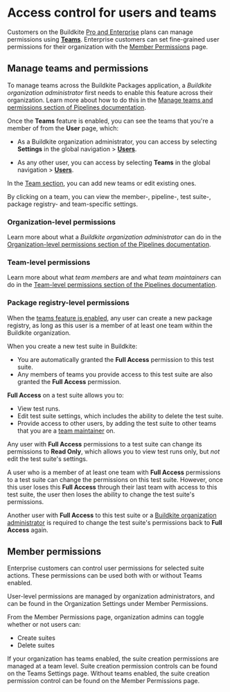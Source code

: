 # Access control for users and teams

Customers on the Buildkite [Pro and Enterprise](https://buildkite.com/pricing) plans can manage permissions using [**Teams**](#manage-teams-and-permissions). Enterprise customers can set fine-grained user permissions for their organization with the [Member Permissions](#member-permissions) page.

## Manage teams and permissions

To manage teams across the Buildkite Packages application, a _Buildkite organization administrator_ first needs to enable this feature across their organization. Learn more about how to do this in the [Manage teams and permissions section of Pipelines documentation](/docs/team-management/permissions#manage-teams-and-permissions).

Once the **Teams** feature is enabled, you can see the teams that you're a member of from the **User** page, which:

- As a Buildkite organization administrator, you can access by selecting **Settings** in the global navigation > [**Users**](https://buildkite.com/organizations/~/users/).

- As any other user, you can access by selecting **Teams** in the global navigation > [**Users**](https://buildkite.com/organizations/~/users/).

In the [Team section](https://buildkite.com/organizations/~/teams), you can add new teams or edit existing ones.

By clicking on a team, you can view the member-, pipeline-, test suite-, package registry- and team-specific settings.

### Organization-level permissions

Learn more about what a _Buildkite organization administrator_ can do in the [Organization-level permissions section of the Pipelines documentation](/docs/team-management/permissions#manage-teams-and-permissions-organization-level-permissions).

### Team-level permissions

Learn more about what _team members_ are and what _team maintainers_ can do in the [Team-level permissions section of the Pipelines documentation](/docs/team-management/permissions#manage-teams-and-permissions-team-level-permissions).

### Package registry-level permissions

When the [teams feature is enabled](#manage-teams-and-permissions), any user can create a new package registry, as long as this user is a member of at least one team within the Buildkite organization.

When you create a new test suite in Buildkite:

- You are automatically granted the **Full Access** permission to this test suite.
- Any members of teams you provide access to this test suite are also granted the **Full Access** permission.

**Full Access** on a test suite allows you to:

- View test runs.
- Edit test suite settings, which includes the ability to delete the test suite.
- Provide access to other users, by adding the test suite to other teams that you are a [team maintainer](#manage-teams-and-permissions-team-level-permissions) on.

Any user with **Full Access** permissions to a test suite can change its permissions to **Read Only**, which allows you to view test runs only, but _not_ edit the test suite's settings.

A user who is a member of at least one team with **Full Access** permissions to a test suite can change the permissions on this test suite. However, once this user loses this **Full Access** through their last team with access to this test suite, the user then loses the ability to change the test suite's permissions.

Another user with **Full Access** to this test suite or a [Buildkite organization administrator](#manage-teams-and-permissions-organization-level-permissions) is required to change the test suite's permissions back to **Full Access** again.

## Member permissions

Enterprise customers can control user permissions for selected suite actions. These permissions can be used both with or without Teams enabled.

User-level permissions are managed by organization administrators, and can be found in the Organization Settings under Member Permissions.

From the Member Permissions page, organization admins can toggle whether or not users can:

- Create suites
- Delete suites

If your organization has teams enabled, the suite creation permissions are managed at a team level. Suite creation permission controls can be found on the Teams Settings page. Without teams enabled, the suite creation permission control can be found on the Member Permissions page.
